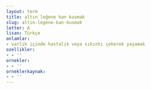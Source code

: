 ```yaml
---
layout: term
title: altın leğene kan kusmak
slug: altin-legene-kan-kusmak
letter: A
lisan: Türkçe
anlamlar:
- varlık içinde hastalık veya sıkıntı çekerek yaşamak
ozellikler:
- - ''
ornekler:
- - ''
orneklerkaynak:
- - ''
---
```

